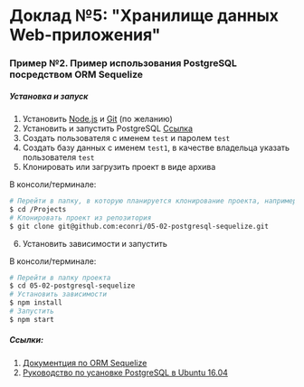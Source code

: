 # Доклад №5: "Хранилище данных Web-приложения"

### Пример №2. Пример использования PostgreSQL посредством ORM Sequelize

##### Установка и запуск

1. Установить [Node.js](https://nodejs.org/en/) и [Git](https://git-scm.com/downloads) (по желанию)
2. Установить и запустить PostgreSQL [Ссылка](https://www.postgresql.org/download/)
3. Создать пользователя с именем `test` и паролем `test`
4. Создать базу данных с именем `test1`, в качестве владельца указать пользователя `test`
5. Клонировать или загрузить проект в виде архива

В консоли/терминале:
``` bash
# Перейти в папку, в которую планируется клонирование проекта, например:
$ cd /Projects
# Клонировать проект из репозитория
$ git clone git@github.com:econri/05-02-postgresql-sequelize.git
```

6. Установить зависимости и запустить

В консоли/терминале:

``` bash
# Перейти в папку проекта
$ cd 05-02-postgresql-sequelize
# Установить зависимости
$ npm install
# Запустить
$ npm start
```
##### Ссылки:

1. [Документция по ORM Sequelize](http://docs.sequelizejs.com/)
2. [Руководство по усановке PostgreSQL в Ubuntu 16.04](https://www.digitalocean.com/community/tutorials/postgresql-ubuntu-16-04-ru)
